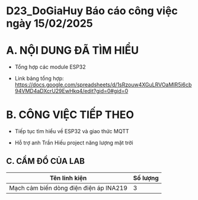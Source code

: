 # D23_DoGiaHuy Báo cáo công việc ngày 15/02/2025

# A. NỘI DUNG ĐÃ TÌM HIỂU

- Tổng hợp các module ESP32

- Link bảng tổng hợp: https://docs.google.com/spreadsheets/d/1sRzouw4XGuLRVOaMIR5i6cb94VMD4aDXcrU29EwHkq4/edit?gid=0#gid=0
# B. CÔNG VIỆC TIẾP THEO

- Tiếp tục tìm hiểu về ESP32 và giao thức MQTT

- Hỗ trợ anh Trần Hiếu project năng lượng mặt trời

## C. CẦM ĐỒ CỦA LAB

|Tên linh kiện 						   | Số lượng |
|--------------------------------------|----------|
|Mạch cảm biến dòng điện điện áp INA219|    3     |